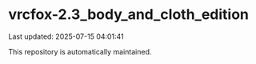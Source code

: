 # vrcfox-2.3_body_and_cloth_edition

Last updated: 2025-07-15 04:01:41

This repository is automatically maintained.
